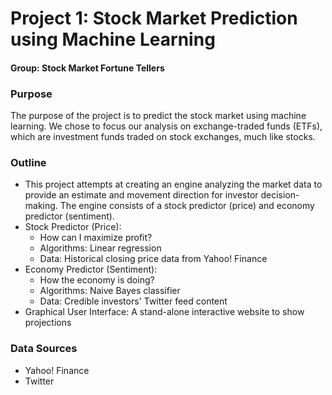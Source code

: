 # Project 1: Stock Market Prediction using Machine Learning

#### Group: Stock Market Fortune Tellers


### Purpose
The purpose of the project is to predict the stock market using machine learning. We chose to focus our analysis on exchange-traded funds (ETFs), which are investment funds traded on stock exchanges, much like stocks.

### Outline
* This project attempts at creating an engine analyzing the market data to provide an estimate and movement direction for investor decision-making. The engine consists of a stock predictor (price) and economy predictor (sentiment). 
* Stock Predictor (Price): 
  * How can I maximize profit?
  * Algorithms: Linear regression 
  * Data: Historical closing price data from Yahoo! Finance
* Economy Predictor (Sentiment): 
  * How the economy is doing?
  * Algorithms: Naive Bayes classifier
  * Data: Credible investors' Twitter feed content 
* Graphical User Interface: A stand-alone interactive website to show projections

### Data Sources
* Yahoo! Finance
* Twitter


